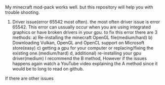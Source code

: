 My minecraft mod-pack works well. but this repository will help you with trouble shooting.

1. Driver issue(error 65542 most often).
the most often driver issue is error 65542.
This error can ussually occur when you are using integrated graphics or have broken drivers in your gpu.
to fix this error there are 3 methods:
a) Re-installing the minecraft OpenGL file(medium/hard) 
b) Downloading Vulkan, OpenGL and OpenCL support on Microsoft store(easy)
c) getting a gpu for your computer or replacing/fixing the existing one.(medium/hard)
d, additional) re-installing your gpu driver(medium)
I recommend the B method, However if the issues happens again watch a YouTube video explaining the A method
since it would be to long to read on github.

If there are other issues
